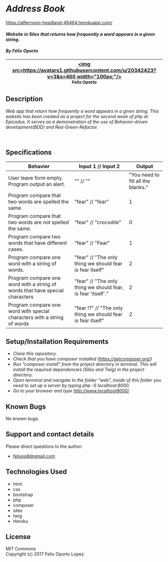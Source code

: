 # _Address Book_		

 https://afternoon-headland-46464.herokuapp.com/		

 #### _Website in Silex that returns how frequently a word appears in a given string._		
 #### _By Félix Oporto_		
 | [<img src=https://avatars1.githubusercontent.com/u/20342423?v=3&s=460 width="100px;"/><br /><sub>Felix Oporto</sub>](https://github.com/felixop8) |		
 | :---: |		


 ## Description		

 _Web app that return how frequently a word appears in a given string. This website has been created as a project for the second week of php at Epicodus. It serves as a demonstration of the use of Behavior-driven development(BDD) and Red-Green-Refactor._		



 &nbsp;
## Specifications

|Behavior|Input 1 // Input 2|Output|
|--------|-----|------|
| User leave form empty. Program output an alert.  | "" // "" | "You need to fill all the blanks." |
| Program compare that two words are spelled the same. | "fear" // "fear" | 1 |
| Program compare that two words are not spelled the same.  | "fear" // "crocodile" | 0 |
| Program compare two words that have different cases.  | "fear" // "Fear" | 1 |
| Program compare one word with a string of words. | "fear" // "The only thing we should fear is fear itself" | 2 |
| Program compare one word with a string of words that have special characters | "fear" // "The only thing we should fear, is fear 'itself'." | 2 |
| Program compare one word with special characters with a string of words | "fear !?" // "The only thing we should fear is fear itself" | 2 | 	

 ## Setup/Installation Requirements		

 * _Clone this repository._		
 * _Check that you have composer installed (https://getcomposer.org/)_		
 * _Run "composer install" from the project directory in terminal. This will install the required dependencies (Silex and Twig) in the project directory._		
 * _Open terminal and navigate to the folder "web", inside of this folder you need to set up  a server by typing php -S localhost:8000._		
 * _Go to your browser and type http://www.localhost8000/._		


 ## Known Bugs		

 _No known bugs._		

 ## Support and contact details		

 Please direct questions  to the author:		
   * felixop8@gmail.com		


 ## Technologies Used		
   - html		
   - css		
   - bootstrap		
   - php		
   - composer		
   - silex		
   - twig		
   - Heroku		


 ## License		
 MIT Commons		
 Copyright (c) 2017 Felix Oporto Lopez.
